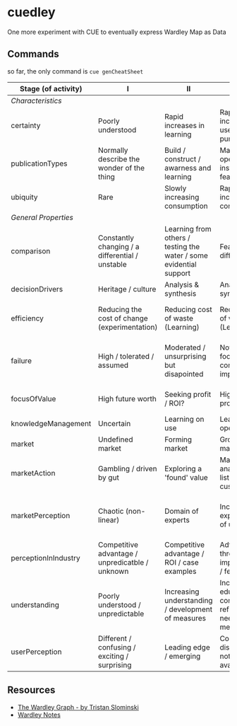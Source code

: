 # cuedley
One more experiment with CUE to eventually express Wardley Map as Data


## Commands

so far, the only command is `cue genCheatSheet`

|Stage (of activity) | I | II | III | IV |
|---|---|---|---|---|
|_Characteristics_|   |   |   |   |	
| certainty | Poorly understood | Rapid increases in learning | Rapid increases in use / fit for purpose | Commonly understood (in terms of use) |	
| publicationTypes | Normally describe the wonder of the thing | Build / construct / awarness and learning | Maintenance / operations / installation / feature | Focused on use |	
| ubiquity | Rare | Slowly increasing consumption | Rapidly increasing consumption | Widespread and stability |	
|_General Properties_|   |   |   |   |	
| comparison | Constantly changing / a differential / unstable | Learning from others / testing the water / some evidential support | Feature difference | Essential / operational advantage |	
| decisionDrivers | Heritage / culture | Analysis & synthesis | Analysys & synthesis | Previous experience |	
| efficiency | Reducing the cost of change (experimentation) | Reducing cost of waste (Learning) | Reducing cost of waste (Learning) | Reducing cost of deviation (Volume) |	
| failure | High / tolerated / assumed | Moderated / unsurprising but disapointed | Not tolerated, focus on constant improvement | Operational efficiency and surprised by failure |	
| focusOfValue | High future worth | Seeking profit / ROI? | High profitability | High volume / reducing margin |	
| knowledgeManagement | Uncertain | Learning on use | Learning on operation | known / accepted |	
| market | Undefined market | Forming market | Growing market | Mature market |	
| marketAction | Gambling / driven by gut | Exploring a 'found' value | Market analysis / listening to customers | Metric driven / build what is needed |	
| marketPerception | Chaotic (non-linear) | Domain of experts | Increasing expectations of use | Ordered (appearance of being linear) / trivial |	
| perceptionInIndustry | Competitive advantage / unpredicatble / unknown | Competitive advantage / ROI / case examples | Advantage through implementation / features | Cost of doing business / accepted |	
| understanding | Poorly understood / unpredictable | Increasing understanding / development of measures | Increasing education / constant refinement of needs / measures | Believed to be well defined / stable / measurable |	
| userPerception | Different / confusing / exciting / surprising | Leading edge / emerging | Common / disappointed if not used or available | Standard / expected |	

## Resources

* [The Wardley Graph - by Tristan Slominski](https://nomotherships.substack.com/p/the-wardley-graph?s=r)
* [Wardley Notes](https://github.com/owulveryck/wardleynotes)
